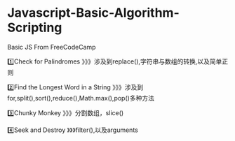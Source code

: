 # Javascript-Basic-Algorithm-Scripting
Basic JS From FreeCodeCamp

1️⃣Check for Palindromes
》》》涉及到replace(),字符串与数组的转换,以及简单正则


2️⃣Find the Longest Word in a String
》》》涉及到for,split(),sort(),reduce(),Math.max(),pop()多种方法


3️⃣Chunky Monkey
》》》分割数组，slice()

4️⃣Seek and Destroy
》》》filter(),以及arguments
